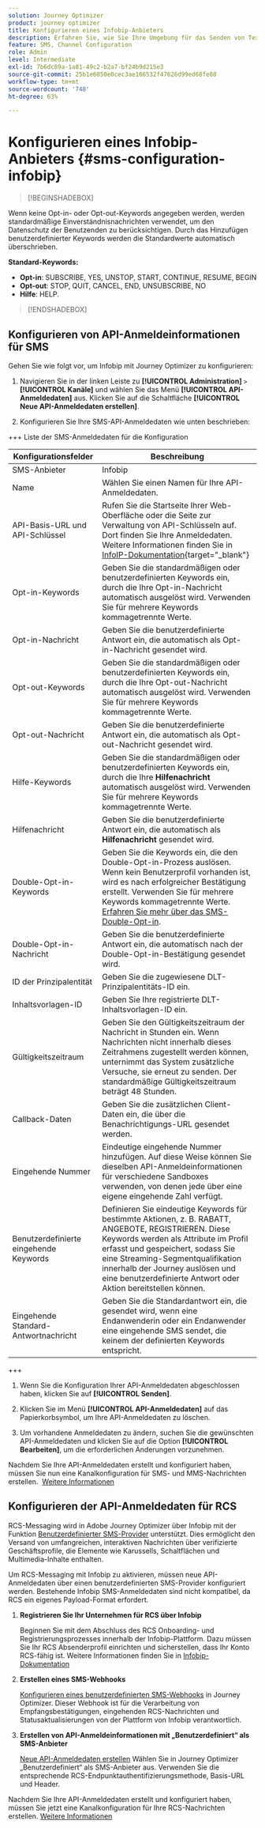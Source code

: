 ```yaml
---
solution: Journey Optimizer
product: journey optimizer
title: Konfigurieren eines Infobip-Anbieters
description: Erfahren Sie, wie Sie Ihre Umgebung für das Senden von Textnachrichten und MMS mit Journey Optimizer mit Infobip konfigurieren
feature: SMS, Channel Configuration
role: Admin
level: Intermediate
exl-id: 7b6dc89a-1a81-49c2-b2a7-bf24b9d215e3
source-git-commit: 25b1e6050e0cec3ae166532f47626d99ed68fe80
workflow-type: tm+mt
source-wordcount: '748'
ht-degree: 63%

---
```


# Konfigurieren eines Infobip-Anbieters {#sms-configuration-infobip}

>[!BEGINSHADEBOX]

Wenn keine Opt-in- oder Opt-out-Keywords angegeben werden, werden standardmäßige Einverständnisnachrichten verwendet, um den Datenschutz der Benutzenden zu berücksichtigen. Durch das Hinzufügen benutzerdefinierter Keywords werden die Standardwerte automatisch überschrieben.

**Standard-Keywords:**

* **Opt-in**: SUBSCRIBE, YES, UNSTOP, START, CONTINUE, RESUME, BEGIN
* **Opt-out**: STOP, QUIT, CANCEL, END, UNSUBSCRIBE, NO
* **Hilfe**: HELP.

>[!ENDSHADEBOX]

## Konfigurieren von API-Anmeldeinformationen für SMS

Gehen Sie wie folgt vor, um Infobip mit Journey Optimizer zu konfigurieren:

1. Navigieren Sie in der linken Leiste zu **[!UICONTROL Administration]** `>` **[!UICONTROL Kanäle]** und wählen Sie das Menü **[!UICONTROL API-Anmeldedaten]** aus. Klicken Sie auf die Schaltfläche **[!UICONTROL Neue API-Anmeldedaten erstellen]**.

1. Konfigurieren Sie Ihre SMS-API-Anmeldedaten wie unten beschrieben:

+++ Liste der SMS-Anmeldedaten für die Konfiguration

   | Konfigurationsfelder | Beschreibung |
   |---|---|    
   | SMS-Anbieter | Infobip |
   | Name | Wählen Sie einen Namen für Ihre API-Anmeldedaten. |
   | API-Basis-URL und API-Schlüssel | Rufen Sie die Startseite Ihrer Web-Oberfläche oder die Seite zur Verwaltung von API-Schlüsseln auf. Dort finden Sie Ihre Anmeldedaten. Weitere Informationen finden Sie in [InfoIP-Dokumentation](https://www.infobip.com/docs/api){target="_blank"} |
   | Opt-in-Keywords | Geben Sie die standardmäßigen oder benutzerdefinierten Keywords ein, durch die Ihre Opt-in-Nachricht automatisch ausgelöst wird. Verwenden Sie für mehrere Keywords kommagetrennte Werte. |
   | Opt-in-Nachricht | Geben Sie die benutzerdefinierte Antwort ein, die automatisch als Opt-in-Nachricht gesendet wird. |
   | Opt-out-Keywords | Geben Sie die standardmäßigen oder benutzerdefinierten Keywords ein, durch die Ihre Opt-out-Nachricht automatisch ausgelöst wird. Verwenden Sie für mehrere Keywords kommagetrennte Werte. |
   | Opt-out-Nachricht | Geben Sie die benutzerdefinierte Antwort ein, die automatisch als Opt-out-Nachricht gesendet wird. |
   | Hilfe-Keywords | Geben Sie die standardmäßigen oder benutzerdefinierten Keywords ein, durch die Ihre **Hilfenachricht** automatisch ausgelöst wird. Verwenden Sie für mehrere Keywords kommagetrennte Werte. |
   | Hilfenachricht | Geben Sie die benutzerdefinierte Antwort ein, die automatisch als **Hilfenachricht** gesendet wird. |
   | Double-Opt-in-Keywords | Geben Sie die Keywords ein, die den Double-Opt-in-Prozess auslösen. Wenn kein Benutzerprofil vorhanden ist, wird es nach erfolgreicher Bestätigung erstellt. Verwenden Sie für mehrere Keywords kommagetrennte Werte. [Erfahren Sie mehr über das SMS-Double-Opt-in](https://video.tv.adobe.com/v/3440289/?learn=on&captions=ger). |
   | Double-Opt-in-Nachricht | Geben Sie die benutzerdefinierte Antwort ein, die automatisch nach der Double-Opt-in-Bestätigung gesendet wird. |
   | ID der Prinzipalentität | Geben Sie die zugewiesene DLT-Prinzipalentitäts-ID ein. |
   | Inhaltsvorlagen-ID | Geben Sie Ihre registrierte DLT-Inhaltsvorlagen-ID ein. |
   | Gültigkeitszeitraum | Geben Sie den Gültigkeitszeitraum der Nachricht in Stunden ein. Wenn Nachrichten nicht innerhalb dieses Zeitrahmens zugestellt werden können, unternimmt das System zusätzliche Versuche, sie erneut zu senden. Der standardmäßige Gültigkeitszeitraum beträgt 48 Stunden. |
   | Callback-Daten | Geben Sie die zusätzlichen Client-Daten ein, die über die Benachrichtigungs-URL gesendet werden. |
   | Eingehende Nummer | Eindeutige eingehende Nummer hinzufügen. Auf diese Weise können Sie dieselben API-Anmeldeinformationen für verschiedene Sandboxes verwenden, von denen jede über eine eigene eingehende Zahl verfügt. |
   | Benutzerdefinierte eingehende Keywords | Definieren Sie eindeutige Keywords für bestimmte Aktionen, z. B. RABATT, ANGEBOTE, REGISTRIEREN. Diese Keywords werden als Attribute im Profil erfasst und gespeichert, sodass Sie eine Streaming-Segmentqualifikation innerhalb der Journey auslösen und eine benutzerdefinierte Antwort oder Aktion bereitstellen können. |
   | Eingehende Standard-Antwortnachricht | Geben Sie die Standardantwort ein, die gesendet wird, wenn eine Endanwenderin oder ein Endanwender eine eingehende SMS sendet, die keinem der definierten Keywords entspricht. |

+++

1. Wenn Sie die Konfiguration Ihrer API-Anmeldedaten abgeschlossen haben, klicken Sie auf **[!UICONTROL Senden]**.

1. Klicken Sie im Menü **[!UICONTROL API-Anmeldedaten]** auf das Papierkorbsymbol, um Ihre API-Anmeldedaten zu löschen.

1. Um vorhandene Anmeldedaten zu ändern, suchen Sie die gewünschten API-Anmeldedaten und klicken Sie auf die Option **[!UICONTROL Bearbeiten]**, um die erforderlichen Änderungen vorzunehmen.

Nachdem Sie Ihre API-Anmeldedaten erstellt und konfiguriert haben, müssen Sie nun eine Kanalkonfiguration für SMS- und MMS-Nachrichten erstellen.  [Weitere Informationen](sms-configuration-surface.md)

## Konfigurieren der API-Anmeldedaten für RCS

RCS-Messaging wird in Adobe Journey Optimizer über Infobip mit der Funktion [Benutzerdefinierter SMS-Provider](sms-configuration-custom.md) unterstützt. Dies ermöglicht den Versand von umfangreichen, interaktiven Nachrichten über verifizierte Geschäftsprofile, die Elemente wie Karussells, Schaltflächen und Multimedia-Inhalte enthalten.

Um RCS-Messaging mit Infobip zu aktivieren, müssen neue API-Anmeldedaten über einen benutzerdefinierten SMS-Provider konfiguriert werden. Bestehende Infobip SMS-Anmeldedaten sind nicht kompatibel, da RCS ein eigenes Payload-Format erfordert.

1. **Registrieren Sie Ihr Unternehmen für RCS über Infobip**

   Beginnen Sie mit dem Abschluss des RCS Onboarding- und Registrierungsprozesses innerhalb der Infobip-Plattform. Dazu müssen Sie Ihr RCS Absenderprofil einrichten und sicherstellen, dass Ihr Konto RCS-fähig ist. Weitere Informationen finden Sie in [Infobip-Dokumentation](https://www.infobip.com/docs/rcs/get-started)

1. **Erstellen eines SMS-Webhooks**

   [Konfigurieren eines benutzerdefinierten SMS-Webhooks](sms-configuration-custom.md#webhook) in Journey Optimizer. Dieser Webhook ist für die Verarbeitung von Empfangsbestätigungen, eingehenden RCS-Nachrichten und Statusaktualisierungen von der Plattform von Infobip verantwortlich.

1. **Erstellen von API-Anmeldeinformationen mit „Benutzerdefiniert“ als SMS-Anbieter**

   [Neue API-Anmeldedaten erstellen](sms-configuration-custom.md#api-credential) Wählen Sie in Journey Optimizer „Benutzerdefiniert“ als SMS-Anbieter aus. Verwenden Sie die entsprechende RCS-Endpunktauthentifizierungsmethode, Basis-URL und Header.

Nachdem Sie Ihre API-Anmeldedaten erstellt und konfiguriert haben, müssen Sie jetzt eine Kanalkonfiguration für Ihre RCS-Nachrichten erstellen. [Weitere Informationen](sms-configuration-surface.md)
